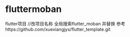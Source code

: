 # fluttermoban
flutter项目
//改项目名称 全局搜索flutter_moban 并替换
参考https://github.com/xuexiangjys/flutter_template.git
